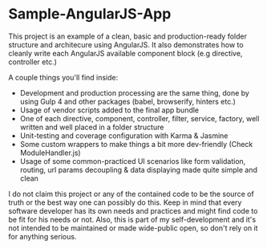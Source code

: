 # Sample-AngularJS-App
This project is an example of a clean, basic and production-ready folder structure and architecure using AngularJS. It also demonstrates how to cleanly write each AngularJS available component block (e.g directive, controller etc.)

A couple things you'll find inside:
* Development and production processing are the same thing, done by using Gulp 4 and other packages (babel, browserify, hinters etc.)
* Usage of vendor scripts added to the final app bundle
* One of each directive, component, controller, filter, service, factory, well written and well placed in a folder structure
* Unit-testing and coverage configuration with Karma & Jasmine
* Some custom wrappers to make things a bit more dev-friendly (Check ModuleHandler.js)
* Usage of some common-practiced UI scenarios like form validation, routing, url params decoupling & data displaying made quite simple and   clean

I do not claim this project or any of the contained code to be the source of truth or the best way one can possibly do this. Keep in mind that every software developer has its own needs and practices and might find code to be fit for his needs or not. Also, this is part of my self-development and it's not intended to be maintained or made wide-public open, so don't rely on it for anything serious.
